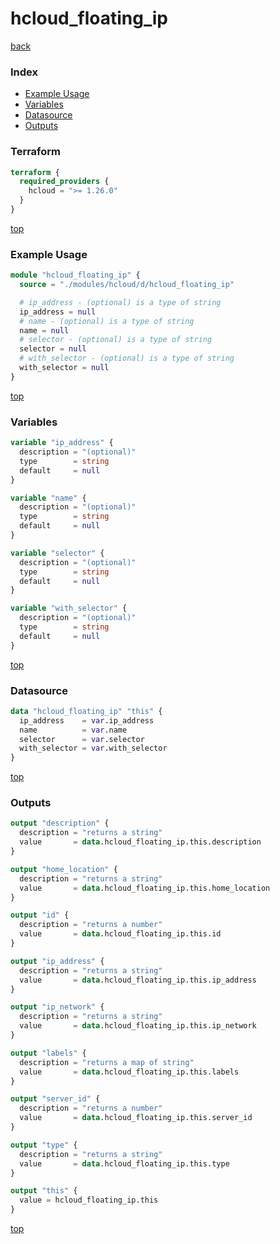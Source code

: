 # hcloud_floating_ip

[back](../hcloud.md)

### Index

- [Example Usage](#example-usage)
- [Variables](#variables)
- [Datasource](#datasource)
- [Outputs](#outputs)

### Terraform

```terraform
terraform {
  required_providers {
    hcloud = ">= 1.26.0"
  }
}
```

[top](#index)

### Example Usage

```terraform
module "hcloud_floating_ip" {
  source = "./modules/hcloud/d/hcloud_floating_ip"

  # ip_address - (optional) is a type of string
  ip_address = null
  # name - (optional) is a type of string
  name = null
  # selector - (optional) is a type of string
  selector = null
  # with_selector - (optional) is a type of string
  with_selector = null
}
```

[top](#index)

### Variables

```terraform
variable "ip_address" {
  description = "(optional)"
  type        = string
  default     = null
}

variable "name" {
  description = "(optional)"
  type        = string
  default     = null
}

variable "selector" {
  description = "(optional)"
  type        = string
  default     = null
}

variable "with_selector" {
  description = "(optional)"
  type        = string
  default     = null
}
```

[top](#index)

### Datasource

```terraform
data "hcloud_floating_ip" "this" {
  ip_address    = var.ip_address
  name          = var.name
  selector      = var.selector
  with_selector = var.with_selector
}
```

[top](#index)

### Outputs

```terraform
output "description" {
  description = "returns a string"
  value       = data.hcloud_floating_ip.this.description
}

output "home_location" {
  description = "returns a string"
  value       = data.hcloud_floating_ip.this.home_location
}

output "id" {
  description = "returns a number"
  value       = data.hcloud_floating_ip.this.id
}

output "ip_address" {
  description = "returns a string"
  value       = data.hcloud_floating_ip.this.ip_address
}

output "ip_network" {
  description = "returns a string"
  value       = data.hcloud_floating_ip.this.ip_network
}

output "labels" {
  description = "returns a map of string"
  value       = data.hcloud_floating_ip.this.labels
}

output "server_id" {
  description = "returns a number"
  value       = data.hcloud_floating_ip.this.server_id
}

output "type" {
  description = "returns a string"
  value       = data.hcloud_floating_ip.this.type
}

output "this" {
  value = hcloud_floating_ip.this
}
```

[top](#index)